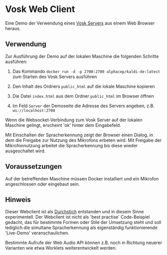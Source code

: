 # Vosk Web Client

Eine Demo der Verwendung eines [Vosk Servers](https://alphacephei.com/vosk/server) aus einem Web Browser heraus.



## Verwendung

Zur Ausführung der Demo auf der lokalen Maschine die folgenden Schritte ausführen:

1. Das Kommando `docker run -d -p 2700:2700 alphacep/kaldi-de:latest` zum Starten des Vosk Servers ausführen

2. Den Inhalt des Ordners `public_html` auf die lokale Maschine kopieren

3. Die Datei `index.html` aus dem Ordner `public_html` im Browser öffnen

4. Im Feld `Server` der Demoseite die Adresse des Servers angeben, z.B. `ws://localhost:2700`

Wenn die Websocket-Verbindung zum Vosk Server auf der lokalen Maschine gelingt, erscheint 'ok' hinter dem Eingabefeld.

Mit Einschalten der Spracherkennung zeigt der Browser einen Dialog, in dem die Freigabe zur Nutzung des Mikrofons erbeten wird. Mit Freigabe der Mikrofonnutzung arbeitet die Spracherkennung bis diese wieder ausgeschaltet wird.


## Voraussetzungen

Auf der betreffenden Maschine müssen Docker installiert und ein Mikrofon angeschlossen oder eingebaut sein. 

## Hinweis

Dieser Webclient ist als [Durchstich](https://de.wikipedia.org/wiki/Prototyping_(Softwareentwicklung)#Vertikales_Prototyping_(Durchstich)) entstanden und in diesem Sinne experimentell. Der Webclient ist nicht als 'best practise' Code-Beispiel gedacht, das für bestimmte Formen oder Stile der Umsetzung steht und soll lediglich die simultane Spracherkennung als eigenständig funktionierende 'Live-Demo' veranschaulichen.  

Bestimmte Aufrufe der Web Audio API können z.B. noch in Richtung neuerer Varianten wie etwa Worklets weiterentwickelt werden.